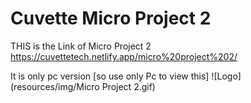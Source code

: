 
# Cuvette Micro Project 2

THIS is the Link of Micro Project 2 https://cuvettetech.netlify.app/micro%20project%202/

It is only pc version [so use only Pc to view this]
![Logo](resources/img/Micro Project 2.gif)

